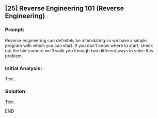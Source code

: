 ## [25] Reverse Engineering 101 (Reverse Engineering)

### Prompt:
Reverse engineering can definitely be intimidating so we have a simple program with which you can start. If you don't know where to start, check out the hints where we'll walk you through two different ways to solve this problem.

### Initial Analysis:
Text.

### Solution:
Text.

END
